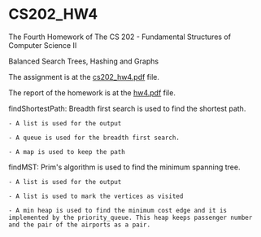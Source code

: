 # CS202_HW4
The Fourth Homework of The CS 202 - Fundamental Structures of Computer Science II

Balanced Search Trees, Hashing and Graphs

The assignment is at the [cs202_hw4.pdf](cs202_hw4.pdf) file.

The report of the homework is at the [hw4.pdf](hw4.pdf) file.

findShortestPath: Breadth first search is used to find the shortest path.

	- A list is used for the output
	
	- A queue is used for the breadth first search.
	
	- A map is used to keep the path
	

findMST: Prim's algorithm is used to find the minimum spanning tree.

	- A list is used for the output
	
	- A list is used to mark the vertices as visited
	
	- A min heap is used to find the minimum cost edge and it is implemented by the priority_queue. This heap keeps passenger number and the pair of the airports as a pair.
